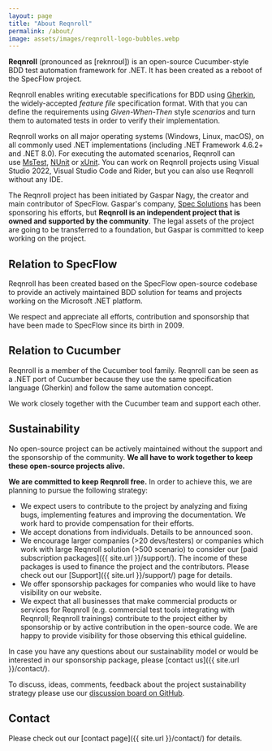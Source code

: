 ```yaml
---
layout: page
title: "About Reqnroll"
permalink: /about/
image: assets/images/reqnroll-logo-bubbles.webp
---
```


**Reqnroll** (pronounced as \[reknroʊl\]) is an open-source Cucumber-style BDD test automation framework for .NET. It has been created as a reboot of the SpecFlow project.

Reqnroll enables writing executable specifications for BDD using [Gherkin](https://cucumber.io/docs/gherkin/), the widely-accepted _feature file_ specification format. With that you can define the requirements using _Given-When-Then_ style _scenarios_ and turn them to automated tests in order to verify their implementation.

Reqnroll works on all major operating systems (Windows, Linux, macOS), on all commonly used .NET implementations (including .NET Framework 4.6.2+ and .NET 8.0). For executing the automated scenarios, Reqnroll can use [MsTest](https://learn.microsoft.com/en-us/dotnet/core/testing/unit-testing-with-mstest), [NUnit](https://nunit.org/) or [xUnit](https://xunit.net/). You can work on Reqnroll projects using Visual Studio 2022, Visual Studio Code and Rider, but you can also use Reqnroll without any IDE.

The Reqnroll project has been initiated by Gaspar Nagy, the creator and main contributor of SpecFlow. Gaspar's company, [Spec Solutions](https://www.specsolutions.eu/) has been sponsoring his efforts, but **Reqnroll is an independent project that is owned and supported by the community**. The legal assets of the project are going to be transferred to a foundation, but Gaspar is committed to keep working on the project.

## Relation to SpecFlow

Reqnroll has been created based on the SpecFlow open-source codebase to provide an actively maintained BDD solution for teams and projects working on the Microsoft .NET platform.

We respect and appreciate all efforts, contribution and sponsorship that have been made to SpecFlow since its birth in 2009.

## Relation to Cucumber

Reqnroll is a member of the Cucumber tool family. Reqnroll can be seen as a .NET port of Cucumber because they use the same specification language (Gherkin) and follow the same automation concept.

We work closely together with the Cucumber team and support each other.

## Sustainability

No open-source project can be actively maintained without the support and the sponsorship of the community. **We all have to work together to keep these open-source projects alive.**

**We are committed to keep Reqnroll free.** In order to achieve this, we are planning to pursue the following strategy:

*   We expect users to contribute to the project by analyzing and fixing bugs, implementing features and improving the documentation. We work hard to provide compensation for their efforts.
*   We accept donations from individuals. Details to be announced soon.
*   We encourage larger companies (>20 devs/testers) or companies which work with large Reqnroll solution (>500 scenario) to consider our [paid subscription packages]({{ site.url }}/support/). The income of these packages is used to finance the project and the contributors. Please check out our [Support]({{ site.url }}/support/) page for details.
*   We offer sponsorship packages for companies who would like to have visibility on our website.
*   We expect that all businesses that make commercial products or services for Reqnroll (e.g. commercial test tools integrating with Reqnroll; Reqnroll trainings) contribute to the project either by sponsorship or by active contribution in the open-source code. We are happy to provide visibility for those observing this ethical guideline.

In case you have any questions about our sustainability model or would be interested in our sponsorship package, please [contact us]({{ site.url }}/contact/).

To discuss, ideas, comments, feedback about the project sustainability strategy please use our [discussion board on GitHub](https://github.com/reqnroll/Reqnroll/discussions/8).

## Contact

Please check out our [contact page]({{ site.url }}/contact/) for details.

